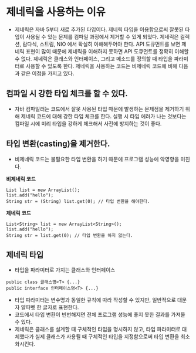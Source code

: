 # 제네릭을 사용하는 이유
- 제네릭은 자바 5부터 새로 추가된 타입이다. 제네릭 타입을 이용함으로써 잘못된 타입이 사용될 수 있는 문제를 컴파일 과정에서 제거할 수 있게 되었다.
제네릭은 컬렉션, 람다식, 스트림, NIO 에서 확실히 이해해두어야 한다. API 도큐먼트를 보면 제네릭 표현이 많이 때문에
  제네릭을 이해하지 못하면 API 도큐먼트를 정확히 이해할 수 없다. 제네릭은 클래스와 인터페이스, 그리고 메소드를 정의할 때
  타입을 파라미터로 사용할 수 있도록 한다. 제네릭을 사용하는 코드는 비제네릭 코드에 비해 다음과 같은 이점을 가지고 있다.
  
## 컴파일 시 강한 타입 체크를 할 수 있다.
- 자바 컴파일러는 코드에서 잘못 사용된 타입 때문에 발생하는 문제점을 제거하기 위해 제네릭 코드에 대해 강한 타입 체크를 한다.
실행 시 타입 에러가 나는 것보다는 컴파일 시에 미리 타입을 강하게 체크해서 사전에 방지하는 것이 좋다.
  
## 타입 변환(casting)을 제거한다.
- 비제네릭 코드는 불필요한 타입 변환을 하기 때문에 프로그램 성능에 악영향을 미친다.

**비제네릭 코드**
```aidl
List list = new ArrayList();
list.add("hello");
String str = (String) list.get(0); // 타입 변환을 해야한다.
```  
**제네릭 코드**
```aidl
List<String> list = new ArrayList<String>();
list.add("hello");
String str = list.get(0); // 타입 변환을 하지 않는다.
```

## 제네릭 타입
- 타입을 파라미터로 가지는 클래스와 인터페이스
```
public class 클래스명<T> {...}
public interface 인터페이스명<T> {...}
```
- 타입 파라미터는 변수명과 동일한 규칙에 따라 작성할 수 있지만, 일반적으로 대문자 알파벳 한 글자로 표현한다.
- 코드에서 타입 변환이 빈번해지면 전체 프로그램 성능에 좋지 못한 결과를 가져올 수 있다.
- 제네릭은 클래스를 설계할 때 구체적인 타입을 명시하지 않고, 타입 파라미터로 대체했다가 실제
클래스가 사용될 때 구체적인 타입을 지정함으로써 타입 변환을 최소화시킨다.
  